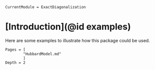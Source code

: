 ```@meta
CurrentModule = ExactDiagonalization
```

# [Introduction](@id examples)

Here are some examples to illustrate how this package could be used.

```@contents
Pages = [
        "HubbardModel.md"
        ]
Depth = 2
```